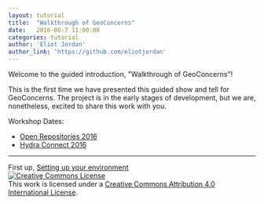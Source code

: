 ```yaml
---
layout: tutorial
title:  "Walkthrough of GeoConcerns"
date:   2016-06-7 11:00:00
categories: tutorial
author: 'Eliot Jordan'
author_link: 'https://github.com/eliotjordan'
---
```


Welcome to the guided introduction, "Walkthrough of GeoConcerns"!

This is the first time we have presented this guided show and tell for GeoConcerns. The project is in the early stages of development, but we are, nonetheless, excited to share this work with you.

Workshop Dates:

  - [Open Repositories 2016](https://www.conftool.com/or2016/index.php?page=browseSessions&form_session=85)
  - [Hydra Connect 2016](https://wiki.duraspace.org/display/hydra/Hydra+Connect+2016%3A++Workshops)

<hr>

<div class='flash-notice'>
  First up, <a href="{% post_url 2016-06-07-setting-up-your-environment %}">Setting up your environment</a>
</div>

<div class='license-block'>
  <div>
    <a rel="license" href="http://creativecommons.org/licenses/by/4.0/"><img alt="Creative Commons License" style="border-width:0" src="https://i.creativecommons.org/l/by/4.0/88x31.png" /></a><br />This work is licensed under a <a rel="license" href="http://creativecommons.org/licenses/by/4.0/">Creative Commons Attribution 4.0 International License</a>.
  </div>
</p>
